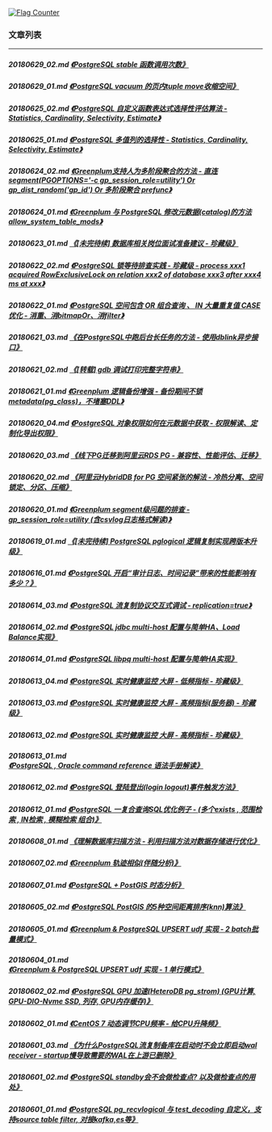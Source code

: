 <a rel="nofollow" href="http://info.flagcounter.com/h9V1"  ><img src="http://s03.flagcounter.com/count/h9V1/bg_FFFFFF/txt_000000/border_CCCCCC/columns_2/maxflags_12/viewers_0/labels_0/pageviews_0/flags_0/"  alt="Flag Counter"  border="0"  ></a>  
  
### 文章列表  
----  
##### 20180629_02.md   [《PostgreSQL stable 函数调用次数》](20180629_02.md)  
##### 20180629_01.md   [《PostgreSQL vacuum 的页内tuple move收缩空间》](20180629_01.md)  
##### 20180625_02.md   [《PostgreSQL 自定义函数表达式选择性评估算法 - Statistics, Cardinality, Selectivity, Estimate》](20180625_02.md)  
##### 20180625_01.md   [《PostgreSQL 多值列的选择性 - Statistics, Cardinality, Selectivity, Estimate》](20180625_01.md)  
##### 20180624_02.md   [《Greenplum支持人为多阶段聚合的方法 - 直连segment(PGOPTIONS='-c gp_session_role=utility') Or gp_dist_random('gp_id') Or 多阶段聚合 prefunc》](20180624_02.md)  
##### 20180624_01.md   [《Greenplum 与 PostgreSQL 修改元数据(catalog)的方法 allow_system_table_mods》](20180624_01.md)  
##### 20180623_01.md   [《[未完待续] 数据库相关岗位面试准备建议 - 珍藏级》](20180623_01.md)  
##### 20180622_02.md   [《PostgreSQL 锁等待排查实践 - 珍藏级 - process xxx1 acquired RowExclusiveLock on relation xxx2 of database xxx3 after xxx4 ms at xxx》](20180622_02.md)  
##### 20180622_01.md   [《PostgreSQL 空间包含 OR 组合查询 、 IN 大量重复值 CASE 优化 - 消重、消bitmapOr、消filter》](20180622_01.md)  
##### 20180621_03.md   [《在PostgreSQL中跑后台长任务的方法 - 使用dblink异步接口》](20180621_03.md)  
##### 20180621_02.md   [《[转载] gdb 调试打印完整字符串》](20180621_02.md)  
##### 20180621_01.md   [《Greenplum 逻辑备份增强 - 备份期间不锁metadata(pg_class)，不堵塞DDL》](20180621_01.md)  
##### 20180620_04.md   [《PostgreSQL 对象权限如何在元数据中获取 - 权限解读、定制化导出权限》](20180620_04.md)  
##### 20180620_03.md   [《线下PG迁移到阿里云RDS PG - 兼容性、性能评估、迁移》](20180620_03.md)  
##### 20180620_02.md   [《阿里云HybridDB for PG 空间紧张的解法 - 冷热分离、空间锁定、分区、压缩》](20180620_02.md)  
##### 20180620_01.md   [《Greenplum segment级问题的排查 - gp_session_role=utility  (含csvlog日志格式解读)》](20180620_01.md)  
##### 20180619_01.md   [《[未完待续] PostgreSQL pglogical 逻辑复制实现跨版本升级》](20180619_01.md)  
##### 20180616_01.md   [《PostgreSQL 开启“审计日志、时间记录”带来的性能影响有多少？》](20180616_01.md)  
##### 20180614_03.md   [《PostgreSQL 流复制协议交互式调试 - replication=true》](20180614_03.md)  
##### 20180614_02.md   [《PostgreSQL jdbc multi-host 配置与简单HA、Load Balance实现》](20180614_02.md)  
##### 20180614_01.md   [《PostgreSQL libpq multi-host 配置与简单HA实现》](20180614_01.md)  
##### 20180613_04.md   [《PostgreSQL 实时健康监控 大屏 - 低频指标 - 珍藏级》](20180613_04.md)  
##### 20180613_03.md   [《PostgreSQL 实时健康监控 大屏 - 高频指标(服务器) - 珍藏级》](20180613_03.md)  
##### 20180613_02.md   [《PostgreSQL 实时健康监控 大屏 - 高频指标 - 珍藏级》](20180613_02.md)  
##### 20180613_01.md   [《PostgreSQL , Oracle command reference 语法手册解读》](20180613_01.md)  
##### 20180612_02.md   [《PostgreSQL 登陆登出(login logout)事件触发方法》](20180612_02.md)  
##### 20180612_01.md   [《PostgreSQL 一复合查询SQL优化例子 - (多个exists , 范围检索 , IN检索 , 模糊检索 组合)》](20180612_01.md)  
##### 20180608_01.md   [《理解数据库扫描方法 - 利用扫描方法对数据存储进行优化》](20180608_01.md)  
##### 20180607_02.md   [《Greenplum 轨迹相似(伴随分析)》](20180607_02.md)  
##### 20180607_01.md   [《PostgreSQL + PostGIS 时态分析》](20180607_01.md)  
##### 20180605_02.md   [《PostgreSQL PostGIS 的5种空间距离排序(knn)算法》](20180605_02.md)  
##### 20180605_01.md   [《Greenplum & PostgreSQL UPSERT udf 实现 - 2 batch批量模式》](20180605_01.md)  
##### 20180604_01.md   [《Greenplum & PostgreSQL UPSERT udf 实现 - 1 单行模式》](20180604_01.md)  
##### 20180602_02.md   [《PostgreSQL GPU 加速(HeteroDB pg_strom) (GPU计算, GPU-DIO-Nvme SSD, 列存, GPU内存缓存)》](20180602_02.md)  
##### 20180602_01.md   [《CentOS 7 动态调节CPU频率 - 给CPU升降频》](20180602_01.md)  
##### 20180601_03.md   [《为什么PostgreSQL流复制备库在启动时不会立即启动wal receiver - startup慢导致需要的WAL在上游已删除》](20180601_03.md)  
##### 20180601_02.md   [《PostgreSQL standby会不会做检查点? 以及做检查点的用处》](20180601_02.md)  
##### 20180601_01.md   [《PostgreSQL pg_recvlogical 与 test_decoding 自定义，支持source table filter, 对接kafka,es等》](20180601_01.md)  
